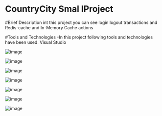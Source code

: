 # CountryCity Smal lProject

#Brief Description
int this project you can see login logout transactions and Redis-cache and In-Memory Cache actions 

#Tools and Technologies
-In this project following tools and technologies have been used.
Visual Studio





![image](https://github.com/tugrulaydos/CountryCity/assets/62428662/a1a77734-56ea-49a6-8f15-16013872886e)

![image](https://github.com/tugrulaydos/CountryCity/assets/62428662/cb6190eb-06ce-49eb-a46f-2abcd5e39eb5)

![image](https://github.com/tugrulaydos/CountryCity/assets/62428662/5a6875b8-1f70-432f-b344-a1dcec9152cd)

![image](https://github.com/tugrulaydos/CountryCity/assets/62428662/4bfee2dc-c0e6-4fda-b6f2-4de2d1f81fc7)

![image](https://github.com/tugrulaydos/CountryCity/assets/62428662/200a7b6a-1101-4e6e-bf63-f672d492869d)

![image](https://github.com/tugrulaydos/CountryCity/assets/62428662/96ccb729-da35-45c0-b478-b2034a4f7318)

![image](https://github.com/tugrulaydos/CountryCity/assets/62428662/a54876e7-b40e-4de6-8527-453bfb919664)

